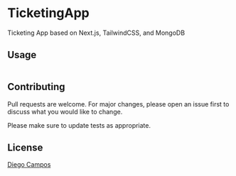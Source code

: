 # TicketingApp
Ticketing App based on Next.js, TailwindCSS, and MongoDB

## Usage

```Next.js, TailwindCSS, and MongoDB
```

## Contributing

Pull requests are welcome. For major changes, please open an issue first
to discuss what you would like to change.

Please make sure to update tests as appropriate.

## License

[Diego Campos](https://github.com/Fu8ionDiego)
